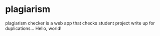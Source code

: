 # plagiarism
plagiarism checker is a web app that checks student project write up for duplications...
Hello, world!
